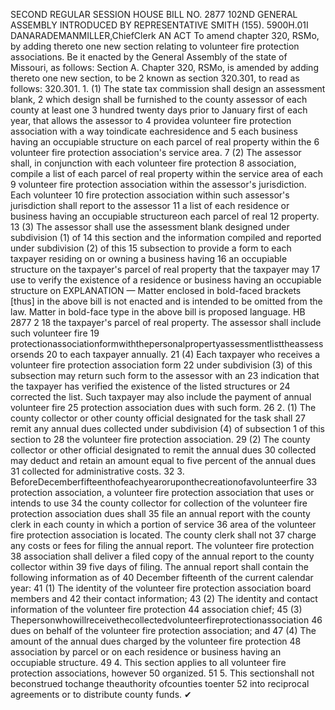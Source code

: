 SECOND REGULAR SESSION
HOUSE BILL NO. 2877
102ND GENERAL ASSEMBLY
INTRODUCED BY REPRESENTATIVE SMITH (155).
5900H.01I DANARADEMANMILLER,ChiefClerk
AN ACT
To amend chapter 320, RSMo, by adding thereto one new section relating to volunteer fire
protection associations.
Be it enacted by the General Assembly of the state of Missouri, as follows:
Section A. Chapter 320, RSMo, is amended by adding thereto one new section, to be
2 known as section 320.301, to read as follows:
320.301. 1. (1) The state tax commission shall design an assessment blank,
2 which design shall be furnished to the county assessor of each county at least one
3 hundred twenty days prior to January first of each year, that allows the assessor to
4 providea volunteer fire protection association with a way toindicate eachresidence and
5 each business having an occupiable structure on each parcel of real property within the
6 volunteer fire protection association's service area.
7 (2) The assessor shall, in conjunction with each volunteer fire protection
8 association, compile a list of each parcel of real property within the service area of each
9 volunteer fire protection association within the assessor's jurisdiction. Each volunteer
10 fire protection association within such assessor's jurisdiction shall report to the assessor
11 a list of each residence or business having an occupiable structureon each parcel of real
12 property.
13 (3) The assessor shall use the assessment blank designed under subdivision (1) of
14 this section and the information compiled and reported under subdivision (2) of this
15 subsection to provide a form to each taxpayer residing on or owning a business having
16 an occupiable structure on the taxpayer's parcel of real property that the taxpayer may
17 use to verify the existence of a residence or business having an occupiable structure on
EXPLANATION — Matter enclosed in bold-faced brackets [thus] in the above bill is not enacted and is
intended to be omitted from the law. Matter in bold-face type in the above bill is proposed language.
HB 2877 2
18 the taxpayer's parcel of real property. The assessor shall include such volunteer fire
19 protectionassociationformwiththepersonalpropertyassessmentlisttheassessorsends
20 to each taxpayer annually.
21 (4) Each taxpayer who receives a volunteer fire protection association form
22 under subdivision (3) of this subsection may return such form to the assessor with an
23 indication that the taxpayer has verified the existence of the listed structures or
24 corrected the list. Such taxpayer may also include the payment of annual volunteer fire
25 protection association dues with such form.
26 2. (1) The county collector or other county official designated for the task shall
27 remit any annual dues collected under subdivision (4) of subsection 1 of this section to
28 the volunteer fire protection association.
29 (2) The county collector or other official designated to remit the annual dues
30 collected may deduct and retain an amount equal to five percent of the annual dues
31 collected for administrative costs.
32 3. BeforeDecemberfifteenthofeachyearoruponthecreationofavolunteerfire
33 protection association, a volunteer fire protection association that uses or intends to use
34 the county collector for collection of the volunteer fire protection association dues shall
35 file an annual report with the county clerk in each county in which a portion of service
36 area of the volunteer fire protection association is located. The county clerk shall not
37 charge any costs or fees for filing the annual report. The volunteer fire protection
38 association shall deliver a filed copy of the annual report to the county collector within
39 five days of filing. The annual report shall contain the following information as of
40 December fifteenth of the current calendar year:
41 (1) The identity of the volunteer fire protection association board members and
42 their contact information;
43 (2) The identity and contact information of the volunteer fire protection
44 association chief;
45 (3) Thepersonwhowillreceivethecollectedvolunteerfireprotectionassociation
46 dues on behalf of the volunteer fire protection association; and
47 (4) The amount of the annual dues charged by the volunteer fire protection
48 association by parcel or on each residence or business having an occupiable structure.
49 4. This section applies to all volunteer fire protection associations, however
50 organized.
51 5. This sectionshall not beconstrued tochange theauthority ofcounties toenter
52 into reciprocal agreements or to distribute county funds.
✔